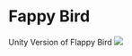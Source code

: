 # Fappy Bird
Unity Version of Flappy Bird
![](https://programamos.es/web/wp-content/uploads/2016/10/flappybird.jpg)
